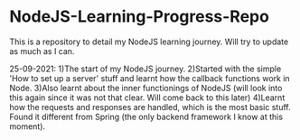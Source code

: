 # NodeJS-Learning-Progress-Repo
This is a repository to detail my NodeJS learning journey. Will try to update as much as I can.

25-09-2021: 
1)The start of my NodeJS journey. 
2)Started with the simple 'How to set up a server' stuff and learnt how the callback functions work in Node. 
3)Also learnt about the inner functionings of NodeJS (will look into this again since it was not that clear. Will come back to this later)
4)Learnt how the requests and responses are handled, which is the most basic stuff. Found it different from Spring (the only backend framework I know at this moment).

